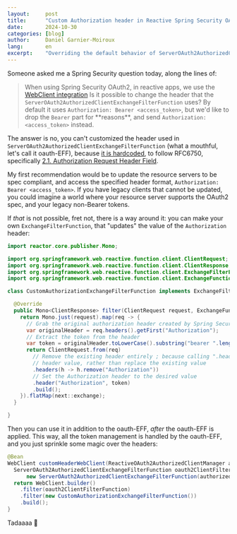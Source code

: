 ```yaml
---
layout:     post
title:      "Custom Authorization header in Reactive Spring Security OAuth2"
date:       2024-10-30
categories: [blog]
author:     Daniel Garnier-Moiroux
lang:       en
excerpt:    "Overriding the default behavior of ServerOAuth2AuthorizedClientExchangeFilterFunction"
---
```


Someone asked me a Spring Security question today, along the lines of:

> When using Spring Security OAuth2, in reactive apps, we use the [WebClient
> integration](https://docs.spring.io/spring-security/reference/reactive/oauth2/client/authorized-clients.html#oauth2Client-webclient-webflux)
> Is it possible to change the header that the `ServerOAuth2AuthorizedClientExchangeFilterFunction`
> uses? By default it uses `Authorization: Bearer <access_token>`, but we'd like to drop the
> `Bearer` part for \*\*reasons\*\*, and send `Authorization: <access_token>` instead.

The answer is no, you can't customized the header used in
`ServerOAuth2AuthorizedClientExchangeFilterFunction` (what a mouthful, let's call it oauth-EFF),
because [it is
hardcoded](https://github.com/spring-projects/spring-security/blob/7ba8986506daca7df716b7fed1ff23aee1cb1b92/oauth2/oauth2-client/src/main/java/org/springframework/security/oauth2/client/web/reactive/function/client/ServerOAuth2AuthorizedClientExchangeFilterFunction.java#L422),
to follow RFC6750, specifically [2.1.  Authorization Request Header
Field](https://datatracker.ietf.org/doc/html/rfc6750#section-2.1).

My first recommendation would be to update the resource servers to be spec compliant, and access the
specified header format, `Authorization: Bearer <access_token>`. If you have legacy clients that
cannot be updated, you could imagine a world where your resource server supports the OAuth2 spec,
and your legacy non-Bearer tokens.

If _that_ is not possible, fret not, there is a way around it: you can make your own
`ExchangeFilterFunction`, that "updates" the value of the `Authorization` header:


```java
import reactor.core.publisher.Mono;

import org.springframework.web.reactive.function.client.ClientRequest;
import org.springframework.web.reactive.function.client.ClientResponse;
import org.springframework.web.reactive.function.client.ExchangeFilterFunction;
import org.springframework.web.reactive.function.client.ExchangeFunction;

class CustomAuthorizationExchangeFilterFunction implements ExchangeFilterFunction {

  @Override
  public Mono<ClientResponse> filter(ClientRequest request, ExchangeFunction next) {
    return Mono.just(request).map(req -> {
      // Grab the original authorization header created by Spring Security
      var originalHeader = req.headers().getFirst("Authorization");
      // Extract the token from the header
      var token = originalHeader.toLowerCase().substring("bearer ".length());
      return ClientRequest.from(req)
        // Remove the existing header entirely ; because calling ".header" would add an additional
        // header value, rather than replace the existing value
        .headers(h -> h.remove("Authorization"))
        // Set the Authorization header to the desired value
        .header("Authorization", token)
        .build();
    }).flatMap(next::exchange);
  }

}
```

Then you can use it in addition to the oauth-EFF, _after_ the oauth-EFF is applied. This way, all
the token management is handled by the oauth-EFF, and you just sprinkle some magic over the headers:

```java
@Bean
WebClient customHeaderWebClient(ReactiveOAuth2AuthorizedClientManager authorizedClientManager) {
  ServerOAuth2AuthorizedClientExchangeFilterFunction oauth2ClientFilterFunction = 
      new ServerOAuth2AuthorizedClientExchangeFilterFunction(authorizedClientManager);
  return WebClient.builder()
    .filter(oauth2ClientFilterFunction)
    .filter(new CustomAuthorizationExchangeFilterFunction())
    .build();
}
```

Tadaaaa 🎉️
